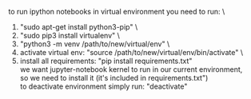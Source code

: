 to run ipython notebooks in virtual environment you need to run: \
1. "sudo apt-get install python3-pip" \
2. "sudo pip3 install virtualenv" \
3. "python3 -m venv /path/to/new/virtual/env" \
4. activate virtual env: "source /path/to/new/virtual/env/bin/activate" \
5. install all requirements: "pip install requirements.txt" \
we want jupyter-notebook kernel to run in our current environment, \
so we need to install it (it's included in requirements.txt") \
to deactivate environment simply run: "deactivate"
